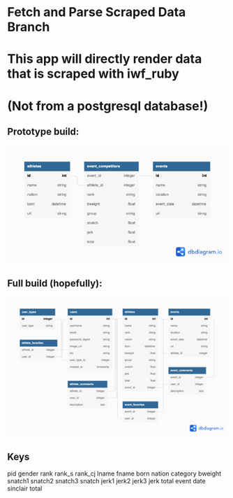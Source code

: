 
# Fetch and Parse Scraped Data Branch
# This app will directly render data that is scraped with iwf_ruby 
# (Not from a postgresql database!)

## Prototype build:
![ERD 1](./public/twler_backend_prototype.png)

## Full build (hopefully): 
![ERD 2](./public/twler_backend2.png)

## Keys
pid	gender	rank	rank_s	rank_cj	lname	fname	born	nation	category	bweight	snatch1	snatch2	snatch3	snatch	jerk1	jerk2	jerk3	jerk	total	event	date	sinclair total
